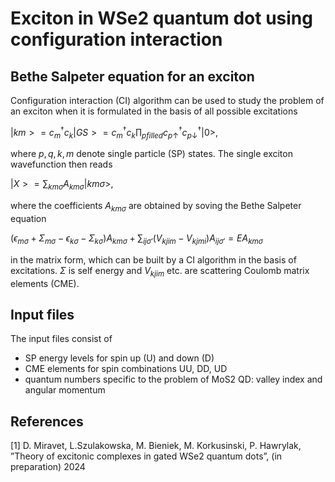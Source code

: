 # Exciton in WSe2 quantum dot using configuration interaction

## Bethe Salpeter equation for an exciton

Configuration interaction (CI) algorithm can be used to study the problem of an exciton when it is formulated in the basis of all possible excitations 

$|km>=c_m^{\dagger}c_k|GS>=c_m^{\dagger}c_k \prod_{p filled} c_{p\uparrow}^{\dagger}c_{p\downarrow}^{\dagger}|0>$,

where $p,q,k,m$ denote single particle (SP) states. The single exciton wavefunction then reads

$|X>=\sum_{km\sigma}A_{km\sigma}|km\sigma>$,

where the coefficients $A_{km\sigma}$ are obtained by soving the Bethe Salpeter equation 

$(\epsilon_{m\sigma}+\Sigma_{m\sigma}-\epsilon_{k\sigma}-\Sigma_{k\sigma})A_{km\sigma}+\sum_{ij\sigma'}(V_{kjim}-V_{kjmi})A_{ij\sigma'}=EA_{km\sigma}$

in the matrix form, which can be built by a CI algorithm in the basis of excitations. $\Sigma$ is self energy and $V_{kjim}$ etc. are scattering Coulomb matrix elements (CME).


## Input files

The input files consist of
* SP energy levels for spin up (U) and down (D)
* CME elements for spin combinations UU, DD, UD
* quantum numbers specific to the problem of MoS2 QD: valley index and angular momentum

## References

[1] D. Miravet, L.Szulakowska,  M. Bieniek, M. Korkusinski, P. Hawrylak, ”Theory of excitonic complexes in gated WSe2 quantum dots”, (in preparation) 2024



